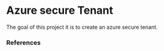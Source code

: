 # Azure secure Tenant

The goal of this project it is to create an azure secure tenant.

### References
